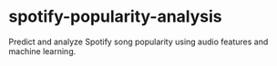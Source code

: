 # spotify-popularity-analysis
Predict and analyze Spotify song popularity using audio features and machine learning.
